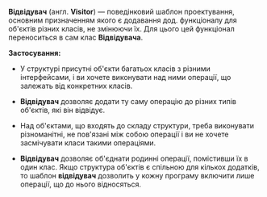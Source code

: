 **Відвідувач** (англ. **Visitor**) — поведінковий шаблон проектування,
основним призначенням якого є додавання дод. функціоналу для об'єктів різних класів, не змінюючи їх.
Для цього цей функціонал переноситься в сам клас **Відвідувача**.


**Застосування:**
* У структурі присутні об'єкти багатьох класів з різними інтерфейсами, і ви хочете виконувати над ними операції,
  що залежать від конкретних класів.

* **Відвідувач** дозволяє додати ту саму операцію до різних типів об'єктів, які він відвідує.

* Над об'єктами, що входять до складу структури, треба виконувати різноманітні,
  не пов'язані між собою операції і ви не хочете засмічувати класи такими операціями.

* **Відвідувач** дозволяє об'єднати родинні операції, помістивши їх в один клас.
  Якщо структура об'єктів є спільною для кількох додатків,
  то шаблон **відвідувач** дозволить у кожну програму включити лише операції, що до нього відносяться.